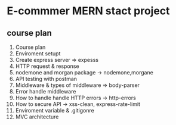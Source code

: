 # E-commmer MERN stact project

## course plan

1. Course plan
2. Enviroment setupt
3. Create express server =>  expesss
4. HTTP request & response
5. nodemone and morgan package -> nodemone,morgane
6. API testing with postman
7. Middleware & types of middleware => body-parser
8. Error handle middleware
9. How to handle handle HTTP errors -> http-errors
10. How to secure API -> xss-clean, express-rate-limit
11. Enviroment variable & .gitigonre
12. MVC architecture

